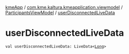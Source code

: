 [kmeApp](../../index.md) / [com.kme.kaltura.kmeapplication.viewmodel](../index.md) / [ParticipantsViewModel](index.md) / [userDisconnectedLiveData](./user-disconnected-live-data.md)

# userDisconnectedLiveData

`val userDisconnectedLiveData: LiveData<`[`Long`](https://kotlinlang.org/api/latest/jvm/stdlib/kotlin/-long/index.html)`>`